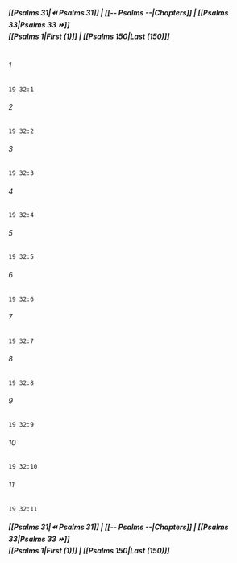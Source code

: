 
##### **[[Psalms 31|⏪ Psalms 31]] | [[-- Psalms --|Chapters]] | [[Psalms 33|Psalms 33 ⏩]]**<br>**[[Psalms 1|First (1)]] | [[Psalms 150|Last (150)]]**<br><br>

###### 1
``` verse
19 32:1
```
###### 2
``` verse
19 32:2
```
###### 3
``` verse
19 32:3
```
###### 4
``` verse
19 32:4
```
###### 5
``` verse
19 32:5
```
###### 6
``` verse
19 32:6
```
###### 7
``` verse
19 32:7
```
###### 8
``` verse
19 32:8
```
###### 9
``` verse
19 32:9
```
###### 10
``` verse
19 32:10
```
###### 11
``` verse
19 32:11
```

##### **[[Psalms 31|⏪ Psalms 31]] | [[-- Psalms --|Chapters]] | [[Psalms 33|Psalms 33 ⏩]]**<br>**[[Psalms 1|First (1)]] | [[Psalms 150|Last (150)]]**
